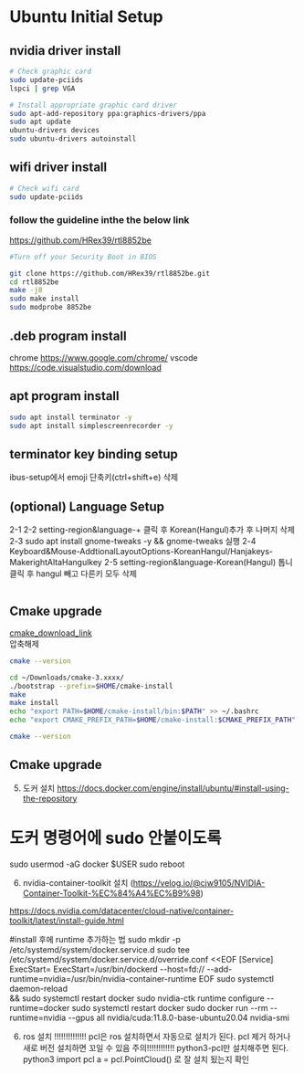 # Ubuntu Initial Setup

## nvidia driver install

```bash
# Check graphic card
sudo update-pciids
lspci | grep VGA

# Install appropriate graphic card driver
sudo apt-add-repository ppa:graphics-drivers/ppa 
sudo apt update
ubuntu-drivers devices
sudo ubuntu-drivers autoinstall
```

## wifi driver install

```bash
# Check wifi card
sudo update-pciids
```
### follow the guideline inthe the below link
https://github.com/HRex39/rtl8852be

```bash
#Turn off your Security Boot in BIOS

git clone https://github.com/HRex39/rtl8852be.git
cd rtl8852be
make -j8
sudo make install
sudo modprobe 8852be
```

## .deb program install
chrome
https://www.google.com/chrome/
vscode
https://code.visualstudio.com/download

## apt program install
```bash
sudo apt install terminator -y
sudo apt install simplescreenrecorder -y
```
## terminator key binding setup

ibus-setup에서 emoji 단축키(ctrl+shift+e) 삭제

## (optional) Language Setup
2-1 
2-2 setting-region&language-+ 클릭 후 Korean(Hangul)추가 후 나머지 삭제
2-3 sudo apt install gnome-tweaks -y && gnome-tweaks 실행
2-4 Keyboard&Mouse-AddtionalLayoutOptions-KoreanHangul/Hanjakeys-MakerightAltaHangulkey
2-5 setting-region&language-Korean(Hangul) 톱니 클릭 후 hangul 빼고 다른키 모두 삭제
```bash

```

## Cmake upgrade
[cmake_download_link](https://cmake.org/download/)\
압축해제


```bash
cmake --version

cd ~/Downloads/cmake-3.xxxx/  
./bootstrap --prefix=$HOME/cmake-install
make
make install
echo "export PATH=$HOME/cmake-install/bin:$PATH" >> ~/.bashrc
echo "export CMAKE_PREFIX_PATH=$HOME/cmake-install:$CMAKE_PREFIX_PATH" >> ~/.bashrc

cmake --version

```


## Cmake upgrade

5. 도커 설치
https://docs.docker.com/engine/install/ubuntu/#install-using-the-repository
# 도커 명령어에 sudo 안붙이도록
sudo usermod -aG docker $USER
sudo reboot

6. nvidia-container-toolkit 설치 (https://velog.io/@cjw9105/NVIDIA-Container-Toolkit-%EC%84%A4%EC%B9%98)

https://docs.nvidia.com/datacenter/cloud-native/container-toolkit/latest/install-guide.html


 #install 후에 runtime 추가하는 법
sudo mkdir -p /etc/systemd/system/docker.service.d
sudo tee /etc/systemd/system/docker.service.d/override.conf <<EOF
[Service]
ExecStart=
ExecStart=/usr/bin/dockerd --host=fd:// --add-runtime=nvidia=/usr/bin/nvidia-container-runtime
EOF
sudo systemctl daemon-reload \
  && sudo systemctl restart docker
sudo nvidia-ctk runtime configure --runtime=docker
sudo systemctl restart docker
sudo docker run --rm --runtime=nvidia --gpus all nvidia/cuda:11.8.0-base-ubuntu20.04 nvidia-smi

6. ros 설치
!!!!!!!!!!!!!!
pcl은 ros 설치하면서 자동으로 설치가 된다. pcl 제거 하거나 새로 버전 설치하면 꼬일 수 있음 주의!!!!!!!!!!!!
python3-pcl만 설치해주면 된다.
python3
import pcl
a = pcl.PointCloud()
로 잘 설치 됬는지 확인


